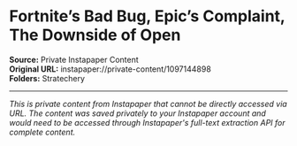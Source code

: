 # Fortnite’s Bad Bug, Epic’s Complaint, The Downside of Open

**Source:** Private Instapaper Content  
**Original URL:** instapaper://private-content/1097144898  
**Folders:** Stratechery  

---

*This is private content from Instapaper that cannot be directly accessed via URL. The content was saved privately to your Instapaper account and would need to be accessed through Instapaper's full-text extraction API for complete content.*